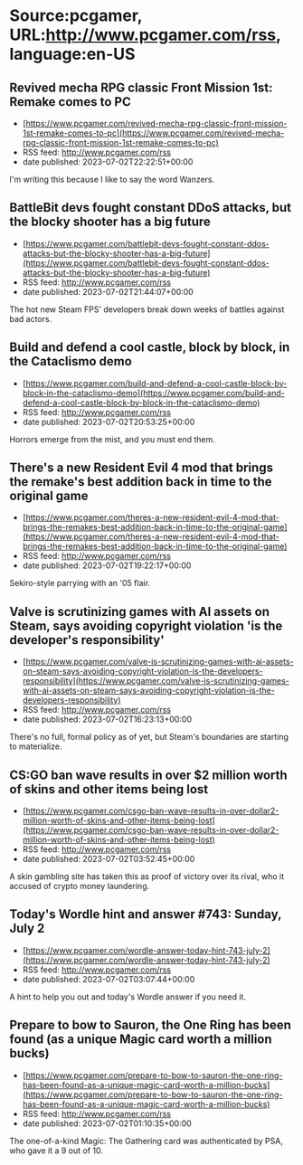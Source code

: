# Source:pcgamer, URL:http://www.pcgamer.com/rss, language:en-US

## Revived mecha RPG classic Front Mission 1st: Remake comes to PC
 - [https://www.pcgamer.com/revived-mecha-rpg-classic-front-mission-1st-remake-comes-to-pc](https://www.pcgamer.com/revived-mecha-rpg-classic-front-mission-1st-remake-comes-to-pc)
 - RSS feed: http://www.pcgamer.com/rss
 - date published: 2023-07-02T22:22:51+00:00

I'm writing this because I like to say the word Wanzers.

## BattleBit devs fought constant DDoS attacks, but the blocky shooter has a big future
 - [https://www.pcgamer.com/battlebit-devs-fought-constant-ddos-attacks-but-the-blocky-shooter-has-a-big-future](https://www.pcgamer.com/battlebit-devs-fought-constant-ddos-attacks-but-the-blocky-shooter-has-a-big-future)
 - RSS feed: http://www.pcgamer.com/rss
 - date published: 2023-07-02T21:44:07+00:00

The hot new Steam FPS' developers break down weeks of battles against bad actors.

## Build and defend a cool castle, block by block, in the Cataclismo demo
 - [https://www.pcgamer.com/build-and-defend-a-cool-castle-block-by-block-in-the-cataclismo-demo](https://www.pcgamer.com/build-and-defend-a-cool-castle-block-by-block-in-the-cataclismo-demo)
 - RSS feed: http://www.pcgamer.com/rss
 - date published: 2023-07-02T20:53:25+00:00

Horrors emerge from the mist, and you must end them.

## There's a new Resident Evil 4 mod that brings the remake's best addition back in time to the original game
 - [https://www.pcgamer.com/theres-a-new-resident-evil-4-mod-that-brings-the-remakes-best-addition-back-in-time-to-the-original-game](https://www.pcgamer.com/theres-a-new-resident-evil-4-mod-that-brings-the-remakes-best-addition-back-in-time-to-the-original-game)
 - RSS feed: http://www.pcgamer.com/rss
 - date published: 2023-07-02T19:22:17+00:00

Sekiro-style parrying with an '05 flair.

## Valve is scrutinizing games with AI assets on Steam, says avoiding copyright violation 'is the developer's responsibility'
 - [https://www.pcgamer.com/valve-is-scrutinizing-games-with-ai-assets-on-steam-says-avoiding-copyright-violation-is-the-developers-responsibility](https://www.pcgamer.com/valve-is-scrutinizing-games-with-ai-assets-on-steam-says-avoiding-copyright-violation-is-the-developers-responsibility)
 - RSS feed: http://www.pcgamer.com/rss
 - date published: 2023-07-02T16:23:13+00:00

There's no full, formal policy as of yet, but Steam's boundaries are starting to materialize.

## CS:GO ban wave results in over $2 million worth of skins and other items being lost
 - [https://www.pcgamer.com/csgo-ban-wave-results-in-over-dollar2-million-worth-of-skins-and-other-items-being-lost](https://www.pcgamer.com/csgo-ban-wave-results-in-over-dollar2-million-worth-of-skins-and-other-items-being-lost)
 - RSS feed: http://www.pcgamer.com/rss
 - date published: 2023-07-02T03:52:45+00:00

A skin gambling site has taken this as proof of victory over its rival, who it accused of crypto money laundering.

## Today's Wordle hint and answer #743: Sunday, July 2
 - [https://www.pcgamer.com/wordle-answer-today-hint-743-july-2](https://www.pcgamer.com/wordle-answer-today-hint-743-july-2)
 - RSS feed: http://www.pcgamer.com/rss
 - date published: 2023-07-02T03:07:44+00:00

A hint to help you out and today's Wordle answer if you need it.

## Prepare to bow to Sauron, the One Ring has been found (as a unique Magic card worth a million bucks)
 - [https://www.pcgamer.com/prepare-to-bow-to-sauron-the-one-ring-has-been-found-as-a-unique-magic-card-worth-a-million-bucks](https://www.pcgamer.com/prepare-to-bow-to-sauron-the-one-ring-has-been-found-as-a-unique-magic-card-worth-a-million-bucks)
 - RSS feed: http://www.pcgamer.com/rss
 - date published: 2023-07-02T01:10:35+00:00

The one-of-a-kind Magic: The Gathering card was authenticated by PSA, who gave it a 9 out of 10.

